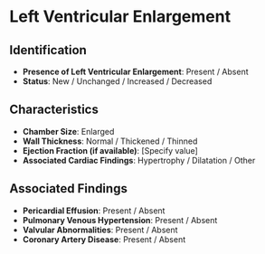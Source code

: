 
# Left Ventricular Enlargement

## Identification

- **Presence of Left Ventricular Enlargement**: Present / Absent
- **Status**: New / Unchanged / Increased / Decreased

## Characteristics

- **Chamber Size**: Enlarged
- **Wall Thickness**: Normal / Thickened / Thinned
- **Ejection Fraction (if available)**: [Specify value]
- **Associated Cardiac Findings**: Hypertrophy / Dilatation / Other

## Associated Findings

- **Pericardial Effusion**: Present / Absent
- **Pulmonary Venous Hypertension**: Present / Absent
- **Valvular Abnormalities**: Present / Absent
- **Coronary Artery Disease**: Present / Absent
